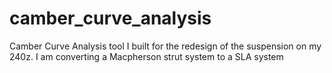 # camber_curve_analysis
Camber Curve Analysis tool I built for the redesign of the suspension on my 240z. I am converting a Macpherson strut system to a SLA system
